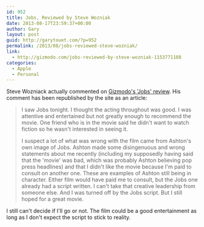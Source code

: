 ```yaml
---
id: 952
title: Jobs, Reviewed by Steve Wozniak
date: 2013-08-17T23:59:37+00:00
author: Gary
layout: post
guid: http://garytouet.com/?p=952
permalink: /2013/08/jobs-reviewed-steve-wozniak/
link:
  - http://gizmodo.com/jobs-reviewed-by-steve-wozniak-1153771108
categories:
  - Apple
  - Personal
---
```


Steve Wozniack actually commented on <a href="http://gizmodo.com/i-saw-the-movie-tonight-i-thought-the-acting-throughou-1153306973">Gizmodo's 'Jobs' review</a>. His comment has been republished by the site as an article:
<blockquote>I saw Jobs tonight. I thought the acting throughout was good. I was attentive and entertained but not greatly enough to recommend the movie. One friend who is in the movie said he didn't want to watch fiction so he wasn't interested in seeing it.

I suspect a lot of what was wrong with the film came from Ashton's own image of Jobs. Ashton made some disingenuous and wrong statements about me recently (including my supposedly having said that the 'movie' was bad, which was probably Ashton believing pop press headlines) and that I didn't like the movie because I'm paid to consult on another one. These are examples of Ashton still being in character. Either film would have paid me to consult, but the Jobs one already had a script written. I can't take that creative leadership from someone else. And I was turned off by the Jobs script. But I still hoped for a great movie.</blockquote>

I still can't decide if I'll go or not. The film could be a good entertainment as long as I don't expect the script to stick to reality.
